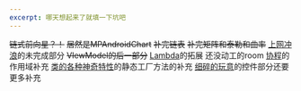 ```yaml
---
excerpt: 哪天想起来了就填一下坑吧
---
```

~~链式前向星？！~~
~~居然是MPAndroidChart~~
~~补完链表~~
~~补完矩阵和泰勒和曲率~~
[上网冲浪](至于kotlin/2024-12-20-上网冲浪.md)的未完成部分
~~VIewModel的后一部分~~
[Lambda](至于kotlin/2024-12-23-Lambda的东西太多了所以还是单独拿出来吧.md)的拓展
还没动工的room
[协程](至于kotlin/2024-12-23-是协程不是携程.md)的作用域补充
[类的各种神奇特性](看看C艹/2024-12-23-类的各种神奇特性.md)的静态工厂方法的补充
[细碎的玩意](至于kotlin/2024-12-02-细碎的玩意.md)的控件部分还要更多补充
